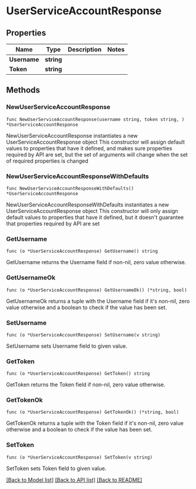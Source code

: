 # UserServiceAccountResponse

## Properties

Name | Type | Description | Notes
------------ | ------------- | ------------- | -------------
**Username** | **string** |  | 
**Token** | **string** |  | 

## Methods

### NewUserServiceAccountResponse

`func NewUserServiceAccountResponse(username string, token string, ) *UserServiceAccountResponse`

NewUserServiceAccountResponse instantiates a new UserServiceAccountResponse object
This constructor will assign default values to properties that have it defined,
and makes sure properties required by API are set, but the set of arguments
will change when the set of required properties is changed

### NewUserServiceAccountResponseWithDefaults

`func NewUserServiceAccountResponseWithDefaults() *UserServiceAccountResponse`

NewUserServiceAccountResponseWithDefaults instantiates a new UserServiceAccountResponse object
This constructor will only assign default values to properties that have it defined,
but it doesn't guarantee that properties required by API are set

### GetUsername

`func (o *UserServiceAccountResponse) GetUsername() string`

GetUsername returns the Username field if non-nil, zero value otherwise.

### GetUsernameOk

`func (o *UserServiceAccountResponse) GetUsernameOk() (*string, bool)`

GetUsernameOk returns a tuple with the Username field if it's non-nil, zero value otherwise
and a boolean to check if the value has been set.

### SetUsername

`func (o *UserServiceAccountResponse) SetUsername(v string)`

SetUsername sets Username field to given value.


### GetToken

`func (o *UserServiceAccountResponse) GetToken() string`

GetToken returns the Token field if non-nil, zero value otherwise.

### GetTokenOk

`func (o *UserServiceAccountResponse) GetTokenOk() (*string, bool)`

GetTokenOk returns a tuple with the Token field if it's non-nil, zero value otherwise
and a boolean to check if the value has been set.

### SetToken

`func (o *UserServiceAccountResponse) SetToken(v string)`

SetToken sets Token field to given value.



[[Back to Model list]](../README.md#documentation-for-models) [[Back to API list]](../README.md#documentation-for-api-endpoints) [[Back to README]](../README.md)


